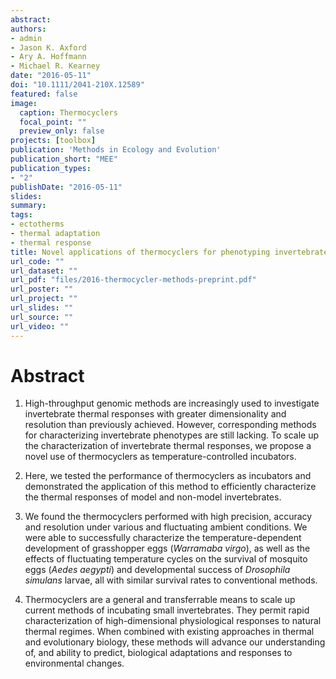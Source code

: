 ```yaml
---
abstract: 
authors:
- admin
- Jason K. Axford
- Ary A. Hoffmann 
- Michael R. Kearney
date: "2016-05-11"
doi: "10.1111/2041-210X.12589"
featured: false
image:
  caption: Thermocyclers
  focal_point: ""
  preview_only: false
projects: [toolbox]
publication: 'Methods in Ecology and Evolution'
publication_short: "MEE"
publication_types:
- "2"
publishDate: "2016-05-11"
slides: 
summary: 
tags:
- ectotherms
- thermal adaptation
- thermal response
title: Novel applications of thermocyclers for phenotyping invertebrate thermal responses
url_code: ""
url_dataset: ""
url_pdf: "files/2016-thermocycler-methods-preprint.pdf"
url_poster: ""
url_project: ""
url_slides: ""
url_source: ""
url_video: ""
---
```


# Abstract

1. High-throughput genomic methods are increasingly used to investigate invertebrate thermal responses with greater dimensionality and resolution than previously achieved. However, corresponding methods for characterizing invertebrate phenotypes are still lacking. To scale up the characterization of invertebrate thermal responses, we propose a novel use of thermocyclers as temperature-controlled incubators. 

2. Here, we tested the performance of thermocyclers as incubators and demonstrated the application of this method to efficiently characterize the thermal responses of model and non-model invertebrates. 

3. We found the thermocyclers performed with high precision, accuracy and resolution under various and fluctuating ambient conditions. We were able to successfully characterize the temperature-dependent development of grasshopper eggs (*Warramaba virgo*), as well as the effects of fluctuating temperature cycles on the survival of mosquito eggs (*Aedes aegypti*) and developmental success of *Drosophila simulans* larvae, all with similar survival rates to conventional methods. 

4. Thermocyclers are a general and transferrable means to scale up current methods of incubating small invertebrates. They permit rapid characterization of high-dimensional physiological responses to natural thermal regimes. When combined with existing approaches in thermal and evolutionary biology, these methods will advance our understanding of, and ability to predict, biological adaptations and responses to environmental changes.

